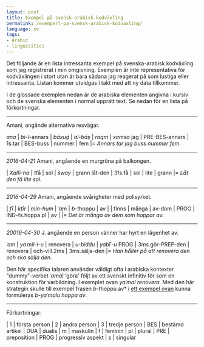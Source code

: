 ```yaml
---
layout: post
title: Exempel på svensk-arabisk kodväxling
permalink: /exemperl-pa-svensk-arabisk-kodvaxling/
language: sv
tags:
- Arabic
- linguisitics
---
```


Det följande är en lista intressanta exempel på svenska-arabisk kodväxling som jag registrerat i min omgivning. Exemplen är inte representativa för kodväxlingen i stort utan är bara sådana jag reagerat på som lustiga eller intressanta. Listan kommer utvidgas i takt med att ny data tillkommer. 

I de glossade exemplen nedan är de arabiska elementen angivna i kursiv och de svenska elementen i normal upprätt text. Se nedan för en lista på förkortningar.

---- 

Amani, angånde alternativa resvägar.

*ana* | *bi-l*-annars | *bāxuḏ* | *al-bāṣ* | *raqm* | *xamsa*
jag | PRE-BES-annars | 1s.tar | BES-buss | nummer | fem
|=
*Annars tar jag buss nummer fem.*

---- 

*2016-04-21* Amani, angående en murgröna på balkongen.

| *Xallī-ha* | *t*få | sol | *šway* | grann
låt-den | 3fs.få | sol | lite | grann
|=
*Låt den få lite sol.*

---

*2016-04-29* Amani, angående svårigheter med polisyrket.
<a name="polis"></a>

| *fī* | *ktīr* | *min-hum* | *ʿam* | *b-t*hopp*u* | av |
| finns | många | av-dom | PROG | IND-fs.hoppa.pl | av |
|=
*Det är många av dem som hoppar av.*

---

*20016-04-30* J. angående en person vänner har hyrt en lägenhet av.

*ʿam* | *yaʿmil-l-u* | renovera | *u-biddu* | *yabīʿ-u*
PROG | 3ms.gör-PREP-den | renovera | och-vill.2ms | 3ms.sälja-den
|=
*Han håller på att renovera den och ska sälja den.*

Den här specifika talaren använder väldigt ofta i arabiska kontexter "dummy"-verbet *ʿamal* 'göra' följt av ett svenskt infinitiv för som en konstruktion för varbildning. I exemplet ovan *yaʿmal renovera*. Med den här strategin skulle till exempel frasen  *b-t*hoppu  av* i [ett exempel ovan](#polis) kunna formuleras *b-yaʿmalu hoppa av*.

---- 

Förkortningar:

| 1   | första person
| 2   | andra person
| 3   | tredje person
| BES | bestämd artikel
| DUA | dualis
| m   | maskulin
| f   | feminin
| pl | plural
| PRE | preposition
| PROG | progressiv aspekt
| s | singular

